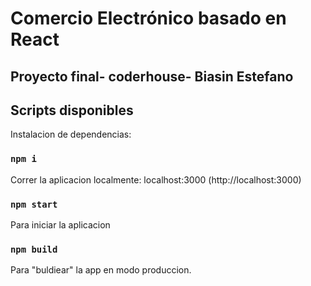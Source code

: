 # Comercio Electrónico basado en React

## Proyecto final- coderhouse- Biasin Estefano

## Scripts disponibles

Instalacion de dependencias:

### `npm i`

Correr la aplicacion localmente: localhost:3000
(http://localhost:3000)

### `npm start`
Para iniciar la aplicacion

### `npm build`

Para "buldiear" la app en modo produccion.